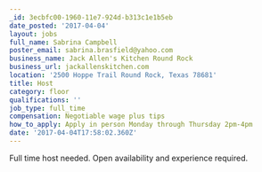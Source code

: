 ```yaml
---
_id: 3ecbfc00-1960-11e7-924d-b313c1e1b5eb
date_posted: '2017-04-04'
layout: jobs
full_name: Sabrina Campbell
poster_email: sabrina.brasfield@yahoo.com
business_name: Jack Allen's Kitchen Round Rock
business_url: jackallenskitchen.com
location: '2500 Hoppe Trail Round Rock, Texas 78681'
title: Host
category: floor
qualifications: ''
job_type: full_time
compensation: Negotiable wage plus tips
how_to_apply: Apply in person Monday through Thursday 2pm-4pm
date: '2017-04-04T17:58:02.360Z'
---
```

Full time host needed.  Open availability and experience required.
